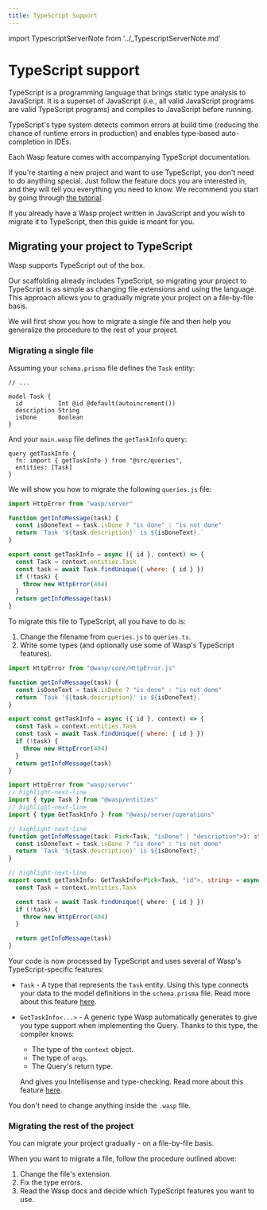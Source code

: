 ```yaml
---
title: TypeScript Support
---
```


import TypescriptServerNote from '../_TypescriptServerNote.md'

# TypeScript support

TypeScript is a programming language that brings static type analysis to JavaScript. It is a superset of JavaScript (i.e., all valid JavaScript programs are valid TypeScript programs) and compiles to JavaScript before running.

TypeScript's type system detects common errors at build time (reducing the chance of runtime errors in production) and enables type-based auto-completion in IDEs.

Each Wasp feature comes with accompanying TypeScript documentation.

If you're starting a new project and want to use TypeScript, you don't need to do anything special.
Just follow the feature docs you are interested in, and they will tell you everything you need to know.
We recommend you start by going through [the tutorial](../tutorial/01-create.md).

If you already have a Wasp project written in JavaScript and you wish to
migrate it to TypeScript, then this guide is meant for you.


## Migrating your project to TypeScript
Wasp supports TypeScript out of the box.

Our scaffolding already includes TypeScript, so migrating your project to TypeScript is as simple as changing file extensions and using the language. This approach allows you to gradually migrate your project on a file-by-file basis.

We will first show you how to migrate a single file and then help you generalize the procedure to the rest of your project.

### Migrating a single file

Assuming your `schema.prisma` file defines the `Task` entity:

```prisma title="schema.prisma"
// ...

model Task {
  id          Int @id @default(autoincrement())
  description String
  isDone      Boolean
}
```
And your `main.wasp` file defines the `getTaskInfo` query:

```wasp title=main.wasp
query getTaskInfo {
  fn: import { getTaskInfo } from "@src/queries",
  entities: [Task]
}
```

We will show you how to migrate the following `queries.js` file:

```javascript title="src/queriesjs"
import HttpError from "wasp/server"

function getInfoMessage(task) {
  const isDoneText = task.isDone ? "is done" : "is not done"
  return `Task '${task.description}' is ${isDoneText}.`
}

export const getTaskInfo = async ({ id }, context) => {
  const Task = context.entities.Task
  const task = await Task.findUnique({ where: { id } })
  if (!task) {
    throw new HttpError(404)
  }
  return getInfoMessage(task)
}
```

To migrate this file to TypeScript, all you have to do is:
  1. Change the filename from `queries.js` to `queries.ts`.
  2. Write some types (and optionally use some of Wasp's TypeScript features).

<Tabs>
<TabItem value="before" label="Before">

```javascript title="src/queries.ts"
import HttpError from "@wasp/core/HttpError.js"

function getInfoMessage(task) {
  const isDoneText = task.isDone ? "is done" : "is not done"
  return `Task '${task.description}' is ${isDoneText}.`
}

export const getTaskInfo = async ({ id }, context) => {
  const Task = context.entities.Task
  const task = await Task.findUnique({ where: { id } })
  if (!task) {
    throw new HttpError(404)
  }
  return getInfoMessage(task)
}
```

</TabItem>
<TabItem value="after" label="After">

```typescript title=src/server/queries.ts
import HttpError from "wasp/server"
// highlight-next-line
import { type Task } from "@wasp/entities"
// highlight-next-line
import { type GetTaskInfo } from "@wasp/server/operations"

// highlight-next-line
function getInfoMessage(task: Pick<Task, "isDone" | "description">): string {
  const isDoneText = task.isDone ? "is done" : "is not done"
  return `Task '${task.description}' is ${isDoneText}.`
}

// highlight-next-line
export const getTaskInfo: GetTaskInfo<Pick<Task, "id">, string> = async ({ id }, context) => {
  const Task = context.entities.Task

  const task = await Task.findUnique({ where: { id } })
  if (!task) {
    throw new HttpError(404)
  }

  return getInfoMessage(task)
}
```

</TabItem>
</Tabs>

Your code is now processed by TypeScript and uses several of Wasp's TypeScript-specific features:
 - `Task` - A type that represents the `Task` entity. Using this type connects your data to the model definitions in the `schema.prisma` file. Read more about this feature [here](../data-model/entities).
 - `GetTaskInfo<...>` - A generic type Wasp automatically generates to give you type
   support when implementing the Query. Thanks to this type, the compiler knows:
   - The type of the `context` object.
   - The type of `args`.
   - The Query's return type.

   And gives you Intellisense and type-checking. Read more about this feature [here](../data-model/operations/queries#implementing-queries).

You don't need to change anything inside the `.wasp` file.

### Migrating the rest of the project

You can migrate your project gradually - on a file-by-file basis.

When you want to migrate a file, follow the procedure outlined above:
 1. Change the file's extension.
 2. Fix the type errors.
 3. Read the Wasp docs and decide which TypeScript features you want to use.

<TypescriptServerNote />
